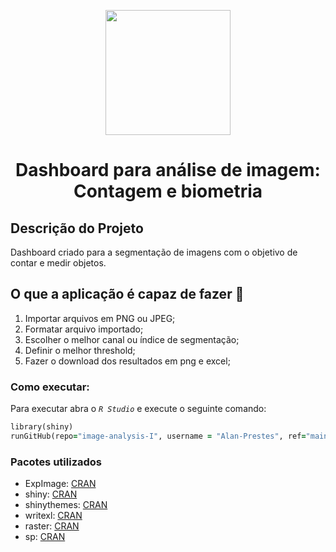 <p align="center"> <img src="https://user-images.githubusercontent.com/87569077/236585012-9f31c629-35f3-40c3-99de-541efcb9db63.jpg" width="200">
<h1 align="center"> Dashboard para análise de imagem: Contagem e biometria </h3>

## Descrição do Projeto
Dashboard criado para a segmentação de imagens com o objetivo de contar e medir objetos.

## O que a aplicação é capaz de fazer :checkered_flag:
1. Importar arquivos em PNG ou JPEG;
2. Formatar arquivo importado;
3. Escolher o melhor canal ou índice de segmentação;
4. Definir o melhor threshold;
5. Fazer o download dos resultados em png e excel;

### Como executar:
Para executar abra o _`R Studio`_ e execute o seguinte comando:
```ruby
library(shiny)
runGitHub(repo="image-analysis-I", username = "Alan-Prestes", ref="main")
```


### Pacotes utilizados
* ExpImage: [CRAN](https://cran.r-project.org/web/packages/ExpImage/ExpImage.pdf)
* shiny: [CRAN](https://cran.r-project.org/package=shiny)
* shinythemes: [CRAN](https://cran.r-project.org/package=shinythemes)
* writexl: [CRAN](https://cran.r-project.org/package=writexl)
* raster: [CRAN](https://cran.r-project.org/package=raster)
* sp: [CRAN](https://cran.r-project.org/package=sp)
